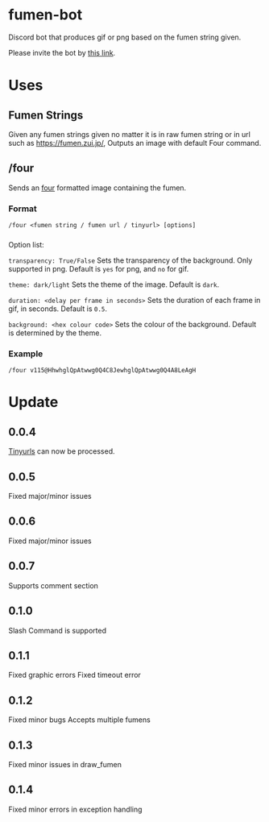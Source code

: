 # fumen-bot
Discord bot that produces gif or png based on the fumen string given.

Please invite the bot by [this link](https://discord.com/api/oauth2/authorize?client_id=1014015919351152640&permissions=517543938112&scope=bot).

# Uses
## Fumen Strings
Given any fumen strings given no matter it is in raw fumen string or in url such as https://fumen.zui.jp/, Outputs an image with default Four command. 

## /four
Sends an [four](https://four.lol/) formatted image containing the fumen.

### Format
`/four <fumen string / fumen url / tinyurl> [options]`

### 
Option list: 

`transparency: True/False` Sets the transparency of the background. Only supported in png. Default is `yes` for png, and `no` for gif.

`theme: dark/light` Sets the theme of the image. Default is `dark`.

`duration: <delay per frame in seconds>` Sets the duration of each frame in gif, in seconds. Default is `0.5`.

`background: <hex colour code>` Sets the colour of the background. Default is determined by the theme.

### Example
`/four v115@HhwhglQpAtwwg0Q4C8JewhglQpAtwwg0Q4A8LeAgH`

# Update

## 0.0.4
[Tinyurls](https://tinyurl.com/app) can now be processed.

## 0.0.5
Fixed major/minor issues

## 0.0.6
Fixed major/minor issues

## 0.0.7
Supports comment section

## 0.1.0
Slash Command is supported

## 0.1.1
Fixed graphic errors
Fixed timeout error

## 0.1.2
Fixed minor bugs
Accepts multiple fumens

## 0.1.3
Fixed minor issues in draw_fumen

## 0.1.4
Fixed minor errors in exception handling
